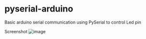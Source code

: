 # pyserial-arduino
Basic arduino serial communication using PySerial to control Led pin

Screenshot
![image](https://user-images.githubusercontent.com/62647113/182608865-05055735-5106-4fc0-a087-441d5a752b47.png)
